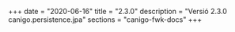 +++
date        = "2020-06-16"
title       = "2.3.0"
description = "Versió 2.3.0 canigo.persistence.jpa"
sections    = "canigo-fwk-docs"
+++